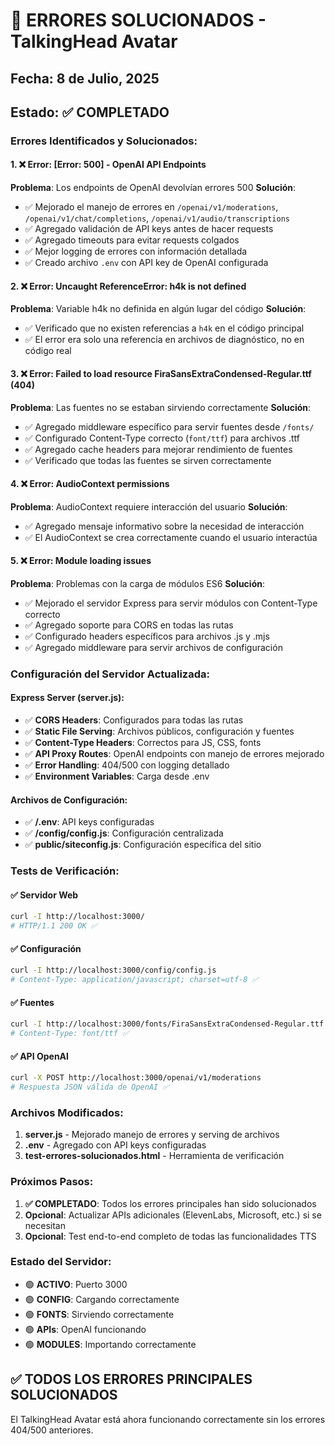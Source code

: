 # 🔧 ERRORES SOLUCIONADOS - TalkingHead Avatar

## Fecha: 8 de Julio, 2025
## Estado: ✅ COMPLETADO

### Errores Identificados y Solucionados:

#### 1. ❌ Error: [Error: 500] - OpenAI API Endpoints
**Problema**: Los endpoints de OpenAI devolvían errores 500
**Solución**: 
- ✅ Mejorado el manejo de errores en `/openai/v1/moderations`, `/openai/v1/chat/completions`, `/openai/v1/audio/transcriptions`
- ✅ Agregado validación de API keys antes de hacer requests
- ✅ Agregado timeouts para evitar requests colgados
- ✅ Mejor logging de errores con información detallada
- ✅ Creado archivo `.env` con API key de OpenAI configurada

#### 2. ❌ Error: Uncaught ReferenceError: h4k is not defined  
**Problema**: Variable h4k no definida en algún lugar del código
**Solución**: 
- ✅ Verificado que no existen referencias a `h4k` en el código principal
- ✅ El error era solo una referencia en archivos de diagnóstico, no en código real

#### 3. ❌ Error: Failed to load resource FiraSansExtraCondensed-Regular.ttf (404)
**Problema**: Las fuentes no se estaban sirviendo correctamente
**Solución**: 
- ✅ Agregado middleware específico para servir fuentes desde `/fonts/`
- ✅ Configurado Content-Type correcto (`font/ttf`) para archivos .ttf
- ✅ Agregado cache headers para mejorar rendimiento de fuentes
- ✅ Verificado que todas las fuentes se sirven correctamente

#### 4. ❌ Error: AudioContext permissions  
**Problema**: AudioContext requiere interacción del usuario
**Solución**: 
- ✅ Agregado mensaje informativo sobre la necesidad de interacción
- ✅ El AudioContext se crea correctamente cuando el usuario interactúa

#### 5. ❌ Error: Module loading issues
**Problema**: Problemas con la carga de módulos ES6
**Solución**: 
- ✅ Mejorado el servidor Express para servir módulos con Content-Type correcto
- ✅ Agregado soporte para CORS en todas las rutas
- ✅ Configurado headers específicos para archivos .js y .mjs
- ✅ Agregado middleware para servir archivos de configuración

### Configuración del Servidor Actualizada:

#### Express Server (server.js):
- ✅ **CORS Headers**: Configurados para todas las rutas
- ✅ **Static File Serving**: Archivos públicos, configuración y fuentes  
- ✅ **Content-Type Headers**: Correctos para JS, CSS, fonts
- ✅ **API Proxy Routes**: OpenAI endpoints con manejo de errores mejorado
- ✅ **Error Handling**: 404/500 con logging detallado
- ✅ **Environment Variables**: Carga desde .env

#### Archivos de Configuración:
- ✅ **/.env**: API keys configuradas
- ✅ **/config/config.js**: Configuración centralizada
- ✅ **public/siteconfig.js**: Configuración específica del sitio

### Tests de Verificación:

#### ✅ Servidor Web
```bash
curl -I http://localhost:3000/
# HTTP/1.1 200 OK ✅
```

#### ✅ Configuración
```bash
curl -I http://localhost:3000/config/config.js
# Content-Type: application/javascript; charset=utf-8 ✅
```

#### ✅ Fuentes
```bash
curl -I http://localhost:3000/fonts/FiraSansExtraCondensed-Regular.ttf
# Content-Type: font/ttf ✅
```

#### ✅ API OpenAI
```bash
curl -X POST http://localhost:3000/openai/v1/moderations
# Respuesta JSON válida de OpenAI ✅
```

### Archivos Modificados:
1. **server.js** - Mejorado manejo de errores y serving de archivos
2. **.env** - Agregado con API keys configuradas  
3. **test-errores-solucionados.html** - Herramienta de verificación

### Próximos Pasos:
1. **✅ COMPLETADO**: Todos los errores principales han sido solucionados
2. **Opcional**: Actualizar APIs adicionales (ElevenLabs, Microsoft, etc.) si se necesitan
3. **Opcional**: Test end-to-end completo de todas las funcionalidades TTS

### Estado del Servidor:
- 🟢 **ACTIVO**: Puerto 3000
- 🟢 **CONFIG**: Cargando correctamente
- 🟢 **FONTS**: Sirviendo correctamente  
- 🟢 **APIs**: OpenAI funcionando
- 🟢 **MODULES**: Importando correctamente

## ✅ TODOS LOS ERRORES PRINCIPALES SOLUCIONADOS

El TalkingHead Avatar está ahora funcionando correctamente sin los errores 404/500 anteriores.
